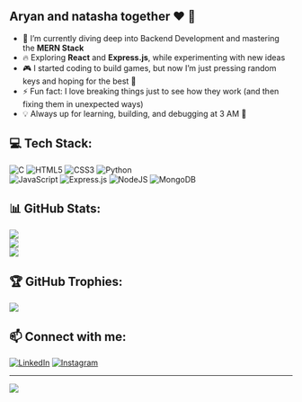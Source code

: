 ##  Aryan and natasha together ❤️ 👋  

<!--  
**AryanSingh2006/AryanSingh2006** is a ✨ _special_ ✨ repository because its `README.md` (this file) appears on your GitHub profile.  
-->

- 🌱 I’m currently diving deep into Backend Development and mastering the **MERN Stack**
- 🔥 Exploring **React** and **Express.js**, while experimenting with new ideas  
- 🎮  I started coding to build games, but now I’m just pressing random keys and hoping for the best 🤞 
- ⚡ Fun fact: I love breaking things just to see how they work (and then fixing them in unexpected ways)  
- 💡 Always up for learning, building, and debugging at 3 AM 🚀  

## 💻 Tech Stack:
![C](https://img.shields.io/badge/c-%2300599C.svg?style=for-the-badge&logo=c&logoColor=white)  ![HTML5](https://img.shields.io/badge/html5-%23E34F26.svg?style=for-the-badge&logo=html5&logoColor=white)  ![CSS3](https://img.shields.io/badge/css3-%231572B6.svg?style=for-the-badge&logo=css3&logoColor=white)  ![Python](https://img.shields.io/badge/python-3670A0?style=for-the-badge&logo=python&logoColor=ffdd54)  
![JavaScript](https://img.shields.io/badge/javascript-%23323330.svg?style=for-the-badge&logo=javascript&logoColor=%23F7DF1E)  ![Express.js](https://img.shields.io/badge/express.js-%23404d59.svg?style=for-the-badge&logo=express&logoColor=%2361DAFB)  ![NodeJS](https://img.shields.io/badge/node.js-6DA55F?style=for-the-badge&logo=node.js&logoColor=white)  ![MongoDB](https://img.shields.io/badge/MongoDB-%234ea94b.svg?style=for-the-badge&logo=mongodb&logoColor=white)  

## 📊 GitHub Stats:
![](https://github-readme-stats.vercel.app/api?username=AryanSingh2006&theme=merko&hide_border=false&include_all_commits=true&count_private=true)<br/>  ![](https://github-readme-streak-stats.herokuapp.com/?user=AryanSingh2006&theme=merko&hide_border=false)<br/>  ![](https://github-readme-stats.vercel.app/api/top-langs/?username=AryanSingh2006&theme=merko&hide_border=false&include_all_commits=true&count_private=true&layout=compact)  

## 🏆 GitHub Trophies:
![](https://github-profile-trophy.vercel.app/?username=AryanSingh2006&theme=radical&no-frame=false&no-bg=true&margin-w=4)  

## 📫 Connect with me:  
[![LinkedIn](https://img.shields.io/badge/LinkedIn-0A66C2?style=for-the-badge&logo=linkedin&logoColor=white)](https://www.linkedin.com/in/aryan-singh-70706635a/)  [![Instagram](https://img.shields.io/badge/Instagram-E4405F?style=for-the-badge&logo=instagram&logoColor=white)](https://www.instagram.com/aryan.18.06/?hl=en)  

---
[![](https://visitcount.itsvg.in/api?id=AryanSingh2006&icon=0&color=0)](https://visitcount.itsvg.in)  

<!-- Proudly created with GPRM ( https://gprm.itsvg.in ) -->
